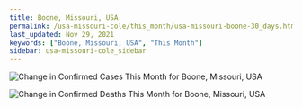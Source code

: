 ```yaml
---
title: Boone, Missouri, USA
permalink: /usa-missouri-cole/this_month/usa-missouri-boone-30_days.html
last_updated: Nov 29, 2021
keywords: ["Boone, Missouri, USA", "This Month"]
sidebar: usa-missouri-cole_sidebar
---
```


![Change in Confirmed Cases This Month for Boone, Missouri, USA](/covid_tracker/images/graphs/usa-missouri-boone-delta_confirmed-30_days_graph.png)

![Change in Confirmed Deaths This Month for Boone, Missouri, USA](/covid_tracker/images/graphs/usa-missouri-boone-delta_deaths-30_days_graph.png)

